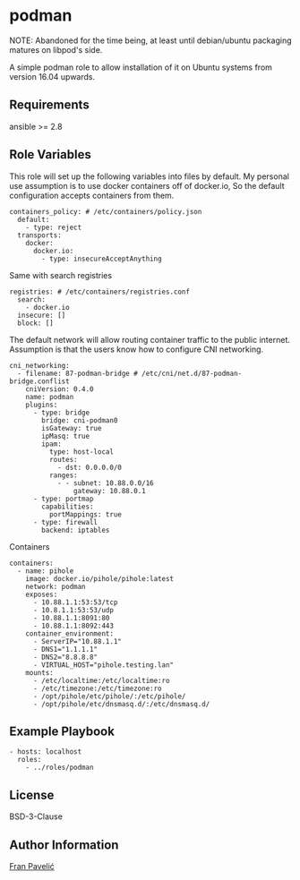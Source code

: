 podman
=========

NOTE: Abandoned for the time being, at least until debian/ubuntu packaging matures on libpod's side.

A simple podman role to allow installation of it on Ubuntu systems from version 16.04 upwards.

Requirements
------------
ansible >= 2.8

Role Variables
--------------

This role will set up the following variables into files by default.
My personal use assumption is to use docker containers off of docker.io,
So the default configuration accepts containers from them.
```
containers_policy: # /etc/containers/policy.json
  default:
    - type: reject
  transports:
    docker:
      docker.io:
        - type: insecureAcceptAnything
```

Same with search registries
```
registries: # /etc/containers/registries.conf
  search:
    - docker.io
  insecure: []
  block: []
```

The default network will allow routing container traffic to the public internet.
Assumption is that the users know how to configure CNI networking.
```
cni_networking:
  - filename: 87-podman-bridge # /etc/cni/net.d/87-podman-bridge.conflist
    cniVersion: 0.4.0
    name: podman
    plugins:
      - type: bridge
        bridge: cni-podman0
        isGateway: true
        ipMasq: true
        ipam:
          type: host-local
          routes:
            - dst: 0.0.0.0/0
          ranges:
            - - subnet: 10.88.0.0/16
                gateway: 10.88.0.1
      - type: portmap
        capabilities:
          portMappings: true
      - type: firewall
        backend: iptables
```

Containers
```
containers:
  - name: pihole
    image: docker.io/pihole/pihole:latest
    network: podman
    exposes:
      - 10.88.1.1:53:53/tcp
      - 10.8.1.1:53:53/udp
      - 10.88.1.1:8091:80
      - 10.88.1.1:8092:443
    container_environment:
      - ServerIP="10.88.1.1"
      - DNS1="1.1.1.1"
      - DNS2="8.8.8.8"
      - VIRTUAL_HOST="pihole.testing.lan"
    mounts:
      - /etc/localtime:/etc/localtime:ro
      - /etc/timezone:/etc/timezone:ro
      - /opt/pihole/etc/pihole/:/etc/pihole/
      - /opt/pihole/etc/dnsmasq.d/:/etc/dnsmasq.d/
```

Example Playbook
----------------

```
- hosts: localhost
  roles:
    - ../roles/podman
```

License
-------
BSD-3-Clause

Author Information
------------------

[Fran Pavelić](https://github.com/vrga/)
